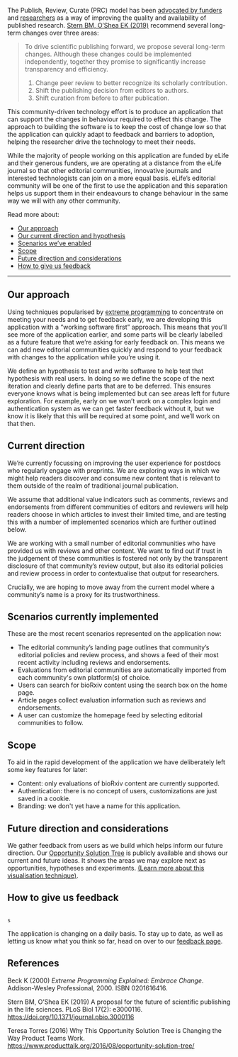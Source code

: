 The Publish, Review, Curate (PRC) model has been [advocated by funders](https://doi.org/10.1371/journal.pbio.3000116) and [researchers](https://elifesciences.org/inside-elife/e9091cea/peer-review-new-initiatives-to-enhance-the-value-of-elife-s-process) as a way of improving the quality and availability of published research. [Stern BM, O’Shea EK (2019)](#stern-oshea) recommend several long-term changes over three areas:

> To drive scientific publishing forward, we propose several long-term changes. Although these changes could be implemented independently, together they promise to significantly increase transparency and efficiency.
>
>1.  Change peer review to better recognize its scholarly contribution.
>2.  Shift the publishing decision from editors to authors.
>3.  Shift curation from before to after publication.

This community-driven technology effort is to produce an application that can support the changes in behaviour required to effect this change. The approach to building the software is to keep the cost of change low so that the application can quickly adapt to feedback and barriers to adoption, helping the researcher drive the technology to meet their needs.

While the majority of people working on this application are funded by eLife and their generous funders, we are operating at a distance from the eLife journal so that other editorial communities, innovative journals and interested technologists can join on a more equal basis. eLife’s editorial community will be one of the first to use the application and this separation helps us support them in their endeavours to change behaviour in the same way we will with any other community.

Read more about:

-   [Our approach](#our-approach)
-   [Our current direction and hypothesis](#current-direction)
-   [Scenarios we’ve enabled](#implemented-scenarios)
-   [Scope](#scope)
-   [Future direction and considerations](#future-direction)
-   [How to give us feedback](#feedback)

---

## <a name="our-approach">Our approach</a>

Using techniques popularised by [extreme programming](#beck) to concentrate on meeting your needs and to get feedback early, we are developing this application with a “working software first” approach. This means that you’ll see more of the application earlier, and some parts will be clearly labelled as a future feature that we’re asking for early feedback on.
This means we can add new editorial communities quickly and respond to your feedback with changes to the application while you’re using it.

We define an hypothesis to test and write software to help test that hypothesis with real users. In doing so we define the scope of the next iteration and clearly define parts that are to be deferred. This ensures everyone knows what is being implemented but can see areas left for future exploration. For example, early on we won’t work on a complex login and authentication system as we can get faster feedback without it, but we know it is likely that this will be required at some point, and we’ll work on that then.

## <a name="current-direction">Current direction</a>

We’re currently focussing on improving the user experience for postdocs who regularly engage with preprints. We are exploring ways in which we might help readers discover and consume new content that is relevant to them outside of the realm of traditional journal publication.

We assume that additional value indicators such as comments, reviews and endorsements from different communities of editors and reviewers will help readers choose in which articles to invest their limited time, and are testing this with a number of implemented scenarios which are further outlined below.

We are working with a small number of editorial communities who have provided us with reviews and other content. We want to find out if trust in the judgement of these communities is fostered not only by the transparent disclosure of that community’s review output, but also its editorial policies and review process in order to contextualise that output for researchers.

Crucially, we are hoping to move away from the current model where a community’s name is a proxy for its trustworthiness.


## <a name="implemented-scenarios">Scenarios currently implemented</a>

These are the most recent scenarios represented on the application now:

- The editorial community’s landing page outlines that community’s editorial policies and review process, and shows a feed of their most recent activity including reviews and endorsements.
- Evaluations from editorial communities are automatically imported from each community's own platform(s) of choice.
- Users can search for bioRxiv content using the search box on the home page.
- Article pages collect evaluation information such as reviews and endorsements.
- A user can customize the homepage feed by selecting editorial communities to follow.

## <a name="scope">Scope</a>

To aid in the rapid development of the application we have deliberately
left some key features for later:

-   Content: only evaluations of bioRxiv content are currently supported.
-   Authentication: there is no concept of users, customizations are just saved in a cookie.
-   Branding: we don't yet have a name for this application.

## <a name="future-direction">Future direction and considerations</a>

We gather feedback from users as we build which helps inform our future direction.
Our [Opportunity Solution Tree](https://miro.com/app/board/o9J_ksVfD4E=/) is publicly available and shows our current and future ideas.
It shows the areas we may explore next as opportunities, hypotheses and experiments.
[(Learn more about this visualisation technique)](#ost).

## <a name="feedback">How to give us feedback</a>
                                                                                      s
The application is changing on a daily basis. To stay up to date, as well as letting us know what you think so far, head on over to our [feedback page](https://eepurl.com/g7qqcv).

## References

<a name="beck">Beck K (2000)</a> <i>Extreme Programming Explained: Embrace Change</i>.
Addison-Wesley Professional, 2000.
ISBN 0201616416.

<a name="stern-oshea">Stern BM, O’Shea EK (2019)</a> A proposal for the future of scientific publishing in the life sciences. PLoS Biol 17(2): e3000116. <https://doi.org/10.1371/journal.pbio.3000116>

<a name="ost">Teresa Torres (2016)</a> Why This Opportunity Solution Tree is Changing the Way Product Teams Work. <https://www.producttalk.org/2016/08/opportunity-solution-tree/>
